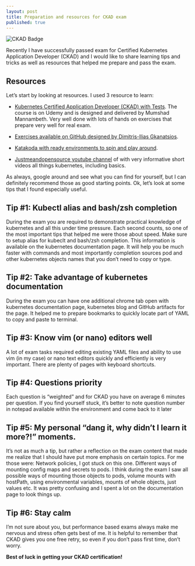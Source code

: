```yaml
---
layout: post
title: Preparation and resources for CKAD exam
published: true
---
```


![CKAD Badge](https://miro.medium.com/max/4052/1*SAm8bL78n0uQl8DCbKipmA.png)

Recently I have successfully passed exam for Certified Kubernetes Application Developer (CKAD) and I would like to share learning tips and tricks as well as resources that helped me prepare and pass the exam.

## Resources

Let’s start by looking at resources. I used 3 resource to learn:

- [Kubernetes Certified Application Developer (CKAD) with Tests](https://www.udemy.com/course/certified-kubernetes-application-developer/). The course is on Udemy and is designed and delivered by Mumshad Mannambeth. Very well done with lots of hands on exercises that prepare very well for real exam.

- [Exercises available on GitHub designed by Dimitris-Ilias Gkanatsios](https://github.com/lucassha/CKAD-resources).

- [Katakoda with ready environments to spin and play around](https://www.katacoda.com/courses/kubernetes).

- [Justmeandopensource youtube channel](https://www.youtube.com/user/wenkatn/videos) of with very informative short videos all things kubernetes, including basics.

As always, google around and see what you can find for yourself, but I can definitely recommend those as good starting points. Ok, let’s look at some tips that I found especially useful.

## Tip #1: Kubectl alias and bash/zsh completion

During the exam you are required to demonstrate practical knowledge of kubernetes and all this under time pressure. Each second counts, so one of the most important tips that helped me were those about speed.
Make sure to setup alias for kubeclt and bash/zsh completion. This information is available on the kubernetes documentation page. It will help you be much faster with commands and most importantly completion sources pod and other kubernetes objects names that you don’t need to copy or type.

## Tip #2: Take advantage of kubernetes documentation

During the exam you can have one additional chrome tab open with kubernetes documentation page, kubernetes blog and GitHub artifacts for the page. It helped me to prepare bookmarks to quickly locate part of YAML to copy and paste to terminal.

## Tip #3: Know vim (or nano) editors well

A lot of exam tasks required editing existing YAML files and ability to use vim (in my case) or nano text editors quickly and efficiently is very important. There are plenty of pages with keyboard shortcuts.

## Tip #4: Questions priority

Each question is “weighted” and for CKAD you have on average 6 minutes per question. If you find yourself stuck, it’s better to note question number in notepad available within the environment and come back to it later

## Tip #5: My personal “dang it, why didn’t I learn it more?!” moments.

It’s not as much a tip, but rather a reflection on the exam content that made me realize that I should have put more emphasis on certain topics. For me those were:
Network policies, I got stuck on this one.
Different ways of mounting config maps and secrets to pods. I think during the exam I saw all possible ways of mounting those objects to pods, volume mounts with hostPath, using environmental variables, mounts of whole objects, just values etc. It was pretty confusing and I spent a lot on the documentation page to look things up.

## Tip #6: Stay calm

I’m not sure about you, but performance based exams always make me nervous and stress often gets best of me. It is helpful to remember that CKAD gives you one free retry, so even if you don’t pass first time, don’t worry.


**Best of luck in getting your CKAD certification!**
